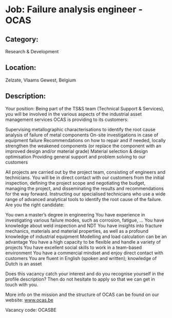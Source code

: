 # Job: Failure analysis engineer - OCAS
## Category: 
Research & Development
## Location: 
Zelzate, Vlaams Gewest, Belgium
## Description:
Your position:
Being part of the TS&S team (Technical Support & Services), you will be involved in the various aspects of the industrial asset management services OCAS is providing to its customers:

Supervising metallographic characterisations to identify the root cause analysis of failure of metal components
On-site investigations in case of equipment failure
Recommendations on how to repair and if needed, locally strengthen the weakened components (or replace the component with an improved design and/or material grade)
Material selection & design optimisation 
Providing general support and problem solving to our customers

All projects are carried out by the project team, consisting of engineers and technicians. You will be in direct contact with our customers from the initial inspection, defining the project scope and negotiating the budget, managing the project, and disseminating the results and recommendations for the way forward. Instructing our specialised technicians who use a wide range of advanced analytical tools to identify the root cause of the failure. 
Are you the right candidate:

You own a master’s degree in engineering
You have experience in investigating various failure modes, such as corrosion, fatigue, …
You have knowledge about weld inspection and NDT
You have insights into fracture mechanics, materials and material properties, as well as a profound knowledge of industrial equipment
Modelling and load calculation can be an advantage
You have a high capacity to be flexible and handle a variety of projects
You have excellent social skills to work in a team-based environment
You have a commercial mindset and enjoy direct contact with customers
You are fluent in English (spoken and written); knowledge of Dutch is an asset 

Does this vacancy catch your interest and do you recognise yourself in the profile description? Then do not hesitate to apply so that we can get in touch with you. 
 
More info on the mission and the structure of OCAS can be found on our website: www.ocas.be
 
Vacancy code: OCASBE
